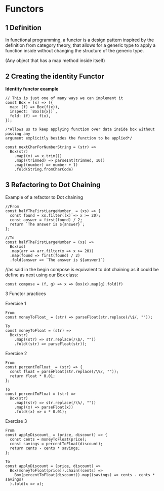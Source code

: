 # Functors

## 1 Definition
In functional programming, a functor is a design pattern inspired by the definition from category theory, that allows for a generic type to apply a function inside without changing the structure of the generic type.

(Any object that has a map method inside itself)

## 2 Creating the identity Functor

**Identity functor example**

```
// This is just one of many ways we can implement it
const Box = (x) => ({
  map: (f) => Box(f(x)),
  inspect: `Box(${x})`,
  fold: (f) => f(x),
});

/*Allows us to keep applying function over data inside box without passing any
argument explicitly besides the function to be applied*/

const nextCharForNumberString = (str) =>
  Box(str)
    .map((x) => x.trim())
    .map((trimmed) => parseInt(trimmed, 10))
    .map((number) => number + 1)
    .fold(String.fromCharCode)
```

## 3 Refactoring to Dot Chaining

Example of a refactor to Dot chaining

```
//From
const halfTheFirstLargeNumber_ = (xs) => {
  const found = xs.filter((x) => x >= 20);
  const answer = first(found) / 2;
  return `The answer is ${answer}`;
};

//To
const halfTheFirstLargeNumber = (xs) =>
  Box(xs)
  .map(arr => arr.filter(x => x >= 20))
  .map(found => first(found) / 2)
  .fold(answer => `The answer is ${answer}`)
```

//as said in the begin compose is equivalent to dot chaining as it could be define as next using our Box class:

```
const compose = (f, g) => x => Box(x).map(g).fold(f)
```

3 Functor practices

Exercise 1

```
From
const moneyToFloat_ = (str) => parseFloat(str.replace(/\$/, ""));

To
const moneyToFloat = (str) =>
  Box(str)
    .map((str) => str.replace(/\$/, ""))
    .fold((str) => parseFloat(str));
```

Exercise 2

```
From
const percentToFloat_ = (str) => {
  const float = parseFloat(str.replace(/\%/, ""));
  return float * 0.01;
};

To
const percentToFloat = (str) =>
  Box(str)
    .map((str) => str.replace(/\%/, ""))
    .map((x) => parseFloat(x))
    .fold((x) => x * 0.01);
```

Exercise 3

```
From
const applyDiscount_ = (price, discount) => {
  const cents = moneyToFloat(price);
  const savings = percentToFloat(discount);
  return cents - cents * savings;
};

To
const applyDiscount = (price, discount) =>
  Box(moneyToFloat(price)).chain((cents) =>
    Box(percentToFloat(discount)).map((savings) => cents - cents * savings)
  ).fold(x => x);
```
